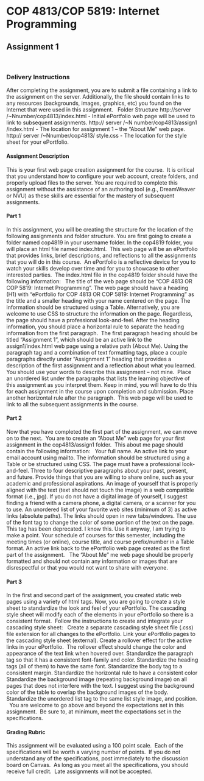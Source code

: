 # COP 4813/COP 5819: Internet Programming
## Assignment 1
                                                   
### Delivery Instructions
After completing the assignment, you are to submit a file containing a link to the assignment on the server. Additionally, the file should contain links to any resources (backgrounds, images, graphics, etc) you found on the Internet that were used in this assignment.
 
Folder Structure
http://server /~Nnumber/cop4813/index.html - Initial ePortfolio web page will be used to link to subsequent assignments.
http:// server /~N number/cop4813/assign1 /index.html - The location for assignment 1 – the “About Me” web page.
http:// server /~Nnumber/cop4813/ style.css - The location for the style sheet for your ePortfolio.
 
#### Assignment Description
This is your first web page creation assignment for the course.  It is critical that you understand how to configure your web account, create folders, and properly upload files to the server. You are required to complete this assignment without the assistance of an authoring tool (e.g., DreamWeaver or NVU) as these skills are essential for the mastery of subsequent assignments.
 
#### Part 1
In this assignment, you will be creating the structure for the location of the following assignments and folder structure. You are first going to create a folder named cop4819 in your username folder. In the cop4819 folder, you will place an html file named index.html.  This web page will be an ePortfolio that provides links, brief descriptions, and reflections to all the assignments that you will do in this course.  An ePortfolio is a reflective device for you to watch your skills develop over time and for you to showcase to other interested parties.  The index.html file in the cop4819 folder should have the following information:
 
The title of the web page should be “COP 4813 OR COP 5819: Internet Programming”.
The web page should have a heading (H1) with “ePortfolio for COP 4813 OR COP 5819: Internet Programming” as the title and a smaller heading with your name centered on the page.
The information should be structured using a Table. Alternatively, you are welcome to use CSS to structure the information on the page. Regardless, the page should have a professional look-and-feel.
After the heading information, you should place a horizontal rule to separate the heading information from the first paragraph. 
The first paragraph heading should be titled “Assignment 1”, which should be an active link to the assign1/index.html web page using a relative path (About Me).
Using the paragraph tag and a combination of text formatting tags, place a couple paragraphs directly under “Assignment 1” heading that provides a description of the first assignment and a reflection about what you learned.  You should use your words to describe this assignment – not mine. 
Place an unordered list under the paragraphs that lists the learning objective of this assignment as you interpret them. Keep in mind, you will have to do this for each assignment in the course upon completion and submission.
Place another horizontal rule after the paragraph.  This web page will be used to link to all the subsequent assignments in the course.
 
#### Part 2
Now that you have completed the first part of the assignment, we can move on to the next.  You are to create an “About Me” web page for your first assignment in the cop4813/assign1 folder.  This about me page should contain the following information:
 
Your full name.
An active link to your email account using mailto.
The information should be structured using a Table or be structured using CSS. The page must have a professional look-and-feel.
Three to four descriptive paragraphs about your past, present, and future. Provide things that you are willing to share online, such as your academic and professional aspirations.
An image of yourself that is properly aligned with the text (text should not touch the image) in a web compatible format (i.e., jpg). If you do not have a digital image of yourself, I suggest finding a friend with a camera phone, a digital camera, or a scanner for you to use.
An unordered list of your favorite web sites (minimum of 3) as active links (absolute paths). The links should open in new tabs/windows.
The use of the font tag to change the color of some portion of the text on the page. This tag has been deprecated. I know this. Use it anyway, I am trying to make a point.
Your schedule of courses for this semester, including the meeting times (or online), course title, and course prefix/number in a Table format.
An active link back to the ePortfolio web page created as the first part of the assignment.
 
The “About Me” me web page should be properly formatted and should not contain any information or images that are disrespectful or that you would not want to share with everyone. 
 
#### Part 3
In the first and second part of the assignment, you created static web pages using a variety of html tags. Now, you are going to create a style sheet to standardize the look and feel of your ePortfolio. The cascading style sheet will modify each of the elements in your ePortfolio so there is a consistent format.  Follow the instructions to create and integrate your cascading style sheet:
 
Create a separate cascading style sheet file (.css) file extension for all changes to the ePortfolio.
Link your ePortfolio pages to the cascading style sheet (external).
Create a rollover effect for the active links in your ePortfolio.  The rollover effect should change the color and appearance of the text link when hovered over.
Standardize the paragraph tag so that it has a consistent font-family and color.
Standardize the heading tags (all of them) to have the same font.
Standardize the body tag to a consistent margin.
Standardize the horizontal rule to have a consistent color
Standardize the background image (repeating background image) on all pages that does not interfere with the text. I suggest using the background color of the table to overlap the background images of the body.
Standardize the unordered list tag to the same list style image, and position.
 
You are welcome to go above and beyond the expectations set in this assignment.  Be sure to, at minimum, meet the expectations set in the specifications.
 
#### Grading Rubric
This assignment will be evaluated using a 100 point scale.  Each of the specifications will be worth a varying number of points.  If you do not understand any of the specifications, post immediately to the discussion board on Canvas.  As long as you meet all the specifications, you should receive full credit.  Late assignments will not be accepted.
